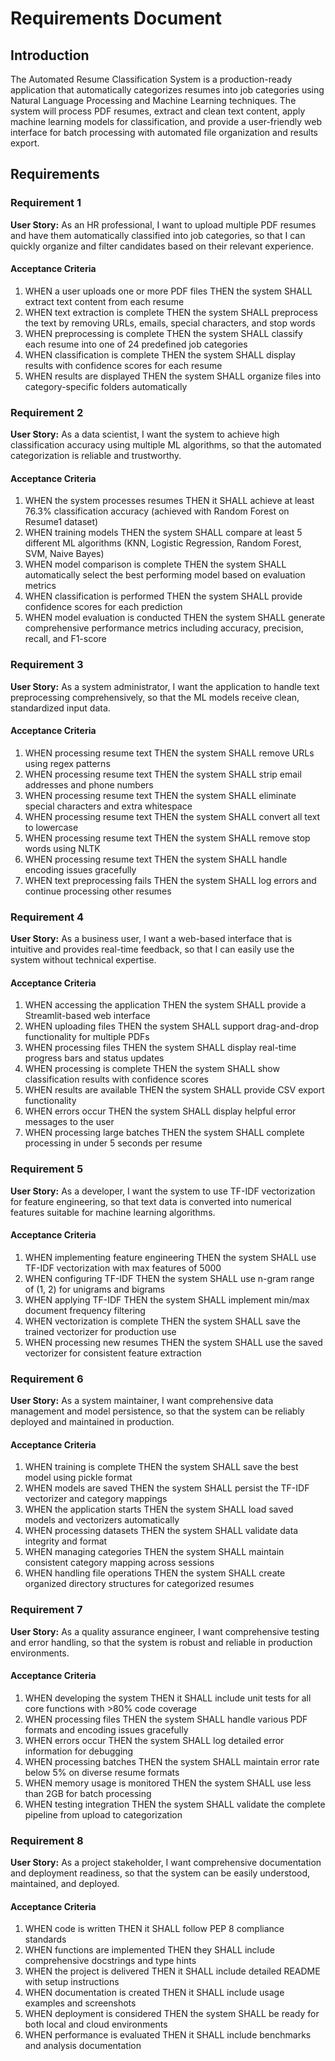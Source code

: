 # Requirements Document

## Introduction

The Automated Resume Classification System is a production-ready application that automatically categorizes resumes into job categories using Natural Language Processing and Machine Learning techniques. The system will process PDF resumes, extract and clean text content, apply machine learning models for classification, and provide a user-friendly web interface for batch processing with automated file organization and results export.

## Requirements

### Requirement 1

**User Story:** As an HR professional, I want to upload multiple PDF resumes and have them automatically classified into job categories, so that I can quickly organize and filter candidates based on their relevant experience.

#### Acceptance Criteria

1. WHEN a user uploads one or more PDF files THEN the system SHALL extract text content from each resume
2. WHEN text extraction is complete THEN the system SHALL preprocess the text by removing URLs, emails, special characters, and stop words
3. WHEN preprocessing is complete THEN the system SHALL classify each resume into one of 24 predefined job categories
4. WHEN classification is complete THEN the system SHALL display results with confidence scores for each resume
5. WHEN results are displayed THEN the system SHALL organize files into category-specific folders automatically

### Requirement 2

**User Story:** As a data scientist, I want the system to achieve high classification accuracy using multiple ML algorithms, so that the automated categorization is reliable and trustworthy.

#### Acceptance Criteria

1. WHEN the system processes resumes THEN it SHALL achieve at least 76.3% classification accuracy (achieved with Random Forest on Resume1 dataset)
2. WHEN training models THEN the system SHALL compare at least 5 different ML algorithms (KNN, Logistic Regression, Random Forest, SVM, Naive Bayes)
3. WHEN model comparison is complete THEN the system SHALL automatically select the best performing model based on evaluation metrics
4. WHEN classification is performed THEN the system SHALL provide confidence scores for each prediction
5. WHEN model evaluation is conducted THEN the system SHALL generate comprehensive performance metrics including accuracy, precision, recall, and F1-score

### Requirement 3

**User Story:** As a system administrator, I want the application to handle text preprocessing comprehensively, so that the ML models receive clean, standardized input data.

#### Acceptance Criteria

1. WHEN processing resume text THEN the system SHALL remove URLs using regex patterns
2. WHEN processing resume text THEN the system SHALL strip email addresses and phone numbers
3. WHEN processing resume text THEN the system SHALL eliminate special characters and extra whitespace
4. WHEN processing resume text THEN the system SHALL convert all text to lowercase
5. WHEN processing resume text THEN the system SHALL remove stop words using NLTK
6. WHEN processing resume text THEN the system SHALL handle encoding issues gracefully
7. WHEN text preprocessing fails THEN the system SHALL log errors and continue processing other resumes

### Requirement 4

**User Story:** As a business user, I want a web-based interface that is intuitive and provides real-time feedback, so that I can easily use the system without technical expertise.

#### Acceptance Criteria

1. WHEN accessing the application THEN the system SHALL provide a Streamlit-based web interface
2. WHEN uploading files THEN the system SHALL support drag-and-drop functionality for multiple PDFs
3. WHEN processing files THEN the system SHALL display real-time progress bars and status updates
4. WHEN processing is complete THEN the system SHALL show classification results with confidence scores
5. WHEN results are available THEN the system SHALL provide CSV export functionality
6. WHEN errors occur THEN the system SHALL display helpful error messages to the user
7. WHEN processing large batches THEN the system SHALL complete processing in under 5 seconds per resume

### Requirement 5

**User Story:** As a developer, I want the system to use TF-IDF vectorization for feature engineering, so that text data is converted into numerical features suitable for machine learning algorithms.

#### Acceptance Criteria

1. WHEN implementing feature engineering THEN the system SHALL use TF-IDF vectorization with max features of 5000
2. WHEN configuring TF-IDF THEN the system SHALL use n-gram range of (1, 2) for unigrams and bigrams
3. WHEN applying TF-IDF THEN the system SHALL implement min/max document frequency filtering
4. WHEN vectorization is complete THEN the system SHALL save the trained vectorizer for production use
5. WHEN processing new resumes THEN the system SHALL use the saved vectorizer for consistent feature extraction

### Requirement 6

**User Story:** As a system maintainer, I want comprehensive data management and model persistence, so that the system can be reliably deployed and maintained in production.

#### Acceptance Criteria

1. WHEN training is complete THEN the system SHALL save the best model using pickle format
2. WHEN models are saved THEN the system SHALL persist the TF-IDF vectorizer and category mappings
3. WHEN the application starts THEN the system SHALL load saved models and vectorizers automatically
4. WHEN processing datasets THEN the system SHALL validate data integrity and format
5. WHEN managing categories THEN the system SHALL maintain consistent category mapping across sessions
6. WHEN handling file operations THEN the system SHALL create organized directory structures for categorized resumes

### Requirement 7

**User Story:** As a quality assurance engineer, I want comprehensive testing and error handling, so that the system is robust and reliable in production environments.

#### Acceptance Criteria

1. WHEN developing the system THEN it SHALL include unit tests for all core functions with >80% code coverage
2. WHEN processing files THEN the system SHALL handle various PDF formats and encoding issues gracefully
3. WHEN errors occur THEN the system SHALL log detailed error information for debugging
4. WHEN processing batches THEN the system SHALL maintain error rate below 5% on diverse resume formats
5. WHEN memory usage is monitored THEN the system SHALL use less than 2GB for batch processing
6. WHEN testing integration THEN the system SHALL validate the complete pipeline from upload to categorization

### Requirement 8

**User Story:** As a project stakeholder, I want comprehensive documentation and deployment readiness, so that the system can be easily understood, maintained, and deployed.

#### Acceptance Criteria

1. WHEN code is written THEN it SHALL follow PEP 8 compliance standards
2. WHEN functions are implemented THEN they SHALL include comprehensive docstrings and type hints
3. WHEN the project is delivered THEN it SHALL include detailed README with setup instructions
4. WHEN documentation is created THEN it SHALL include usage examples and screenshots
5. WHEN deployment is considered THEN the system SHALL be ready for both local and cloud environments
6. WHEN performance is evaluated THEN it SHALL include benchmarks and analysis documentation